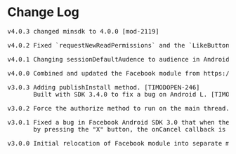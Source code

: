 # Change Log
<pre>
v4.0.3 changed minsdk to 4.0.0 [mod-2119]

v4.0.2 Fixed `requestNewReadPermissions` and the `LikeButton` in Android [MOD-2105], Exposed data returned on presentSendRequestDialog [TIMOB-18712]

v4.0.1 Changing sessionDefaultAudence to audience in Android [MOD-2107]

v4.0.0 Combined and updated the Facebook module from https://github.com/mokesmokes/titanium-android-facebook/ and https://github.com/mokesmokes/titanium-ios-facebook

v3.0.3 Adding publishInstall method. [TIMODOPEN-246]
       Built with SDK 3.4.0 to fix a bug on Android L. [TIMOB-17478]

v3.0.2 Force the authorize method to run on the main thread. [TIMOB-15770]

v3.0.1 Fixed a bug in Facebook Android SDK 3.0 that when the user cancels the login
       by pressing the "X" button, the onCancel callback is not invoked. [TIMOB-13738]

v3.0.0 Initial relocation of Facebook module into separate module